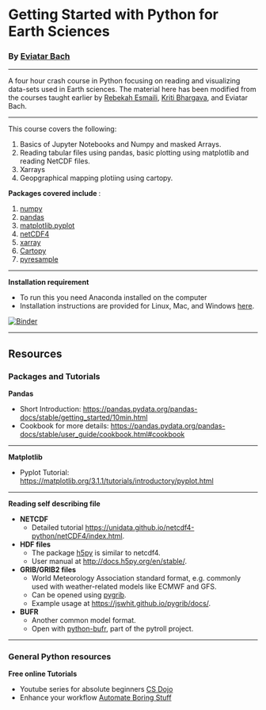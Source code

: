 # Getting Started with Python for Earth Sciences
### By [Eviatar Bach](http://eviatarbach.com/)
---

A four hour crash course in Python focusing on reading and visualizing data-sets used in Earth sciences. The material here has been modified from the courses taught earlier by [Rebekah Esmaili](http://www.rebekahesmaili.com), [Kriti Bhargava](https://cisess.umd.edu/meet-our-scientists/kriti-bhargava/), and Eviatar Bach.

---

This course covers the following:

1. Basics of Jupyter Notebooks and Numpy and masked Arrays.
2. Reading tabular files using pandas, basic plotting using matplotlib and reading NetCDF files.
3. Xarrays
4. Geopgraphical mapping plotiing using cartopy.

<b> Packages covered include </b>:

1. [numpy](https://numpy.org/)
2. [pandas](https://pandas.pydata.org/)
3. [matplotlib.pyplot](https://matplotlib.org/api/pyplot_api.html)
4. [netCDF4](https://unidata.github.io/netcdf4-python/netCDF4/index.html)
5. [xarray](http://xarray.pydata.org/en/stable/)
6. [Cartopy](https://pypi.org/project/Cartopy/)
7. [pyresample](https://pyresample.readthedocs.io/en/latest/)

---
<b> Installation requirement </b>
* To run this you need Anaconda installed on the computer
* Installation instructions are provided for Linux, Mac, and Windows [here](https://github.com/modern-tools-workshop/AGU-python-workshop-2019/tree/master/installation_instructions).

[![Binder](https://mybinder.org/badge_logo.svg)](https://mybinder.org/v2/gh/modern-tools-workshop/AGU-python-workshop-2019/master)

---
## Resources

### Packages and Tutorials

<b> Pandas </b>
* Short Introduction: https://pandas.pydata.org/pandas-docs/stable/getting_started/10min.html
* Cookbook for more details: https://pandas.pydata.org/pandas-docs/stable/user_guide/cookbook.html#cookbook

---
<b> Matplotlib </b>
* Pyplot Tutorial: https://matplotlib.org/3.1.1/tutorials/introductory/pyplot.html

---
<b> Reading self describing file </b>
* <b> NETCDF </b>
    * Detailed tutorial https://unidata.github.io/netcdf4-python/netCDF4/index.html.
* <b> HDF files </b>
    * The package [h5py](https://www.h5py.org/) is similar to netcdf4.
    * User manual at http://docs.h5py.org/en/stable/.
* <b> GRIB/GRIB2 files </b>
    * World Meteorology Association standard format, e.g. commonly used with weather-related models like ECMWF and GFS.
    * Can be opened using [pygrib](https://github.com/jswhit/pygrib).
    * Example usage at https://jswhit.github.io/pygrib/docs/.
* <b> BUFR </b>
    * Another common model format.
    * Open with [python-bufr](https://github.com/pytroll/python-bufr), part of the pytroll project.
---    
    
### General Python resources    
<b> Free online Tutorials</b>
   * Youtube series for absolute beginners [CS Dojo](https://www.youtube.com/watch?v=Z1Yd7upQsXY&list=PLBZBJbE_rGRWeh5mIBhD-hhDwSEDxogDg)
   * Enhance your workflow [Automate Boring Stuff](https://automatetheboringstuff.com/)
